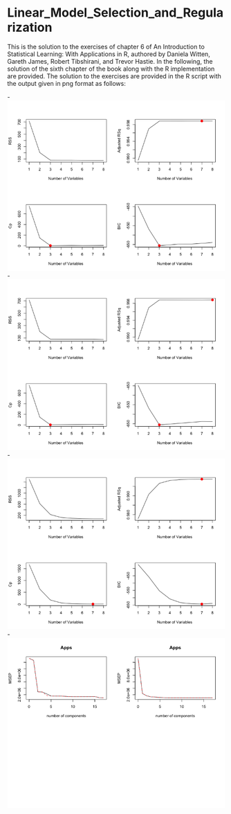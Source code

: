 # Linear_Model_Selection_and_Regularization
This is the solution to the exercises of chapter 6 of An Introduction to Statistical Learning: With Applications in R, authored by Daniela Witten, Gareth James, Robert Tibshirani, and Trevor Hastie. In the following, the solution of the sixth chapter of the book along with the R implementation are provided. The solution to the exercises are provided in the R script with the output given in png format as follows:


-![GitHub Logo](/RSS_plot_model_selection.png)
-![GitHub Logo](/RSS_model_selection_2.png)
-![GitHub Logo](/model_selection.png)
-![GitHub Logo](/MSEP.png)
